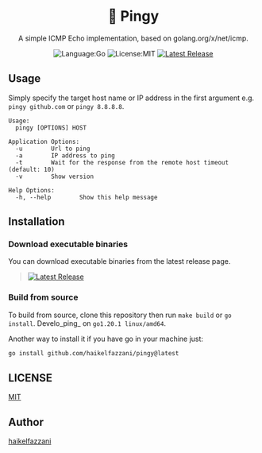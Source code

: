 <div align="center">

# 🏓 Pingy

A simple ICMP Echo implementation, based on golang.org/x/net/icmp.

![Language:Go](https://img.shields.io/static/v1?label=Language&message=Go&color=blue&style=flat-square)
![License:MIT](https://img.shields.io/static/v1?label=License&message=MIT&color=blue&style=flat-square)
[![Latest Release](https://img.shields.io/github/v/release/haikelfazzani/pingy?style=flat-square)](https://github.com/haikelfazzani/pingy/releases/latest)

</div>

## Usage

Simply specify the target host name or IP address in the first argument e.g.
`pingy github.com` or `pingy 8.8.8.8`.

```
Usage:
  pingy [OPTIONS] HOST

Application Options:
  -u        Url to ping
  -a        IP address to ping
  -t        Wait for the response from the remote host timeout (default: 10)
  -v        Show version

Help Options:
  -h, --help        Show this help message
```

## Installation

### Download executable binaries

You can download executable binaries from the latest release page.

> [![Latest Release](https://img.shields.io/github/v/release/haikelfazzani/pingy?style=flat-square)](https://github.com/haikelfazzani/pingy/releases/latest)

### Build from source

To build from source, clone this repository then run `make build` or
`go install`. Develo_ping_ on `go1.20.1 linux/amd64`.

Another way to install it if you have go in your machine just:

```sh
go install github.com/haikelfazzani/pingy@latest
```

## LICENSE

[MIT](./LICENSE)

## Author

[haikelfazzani](https://github.com/haikelfazzani)

